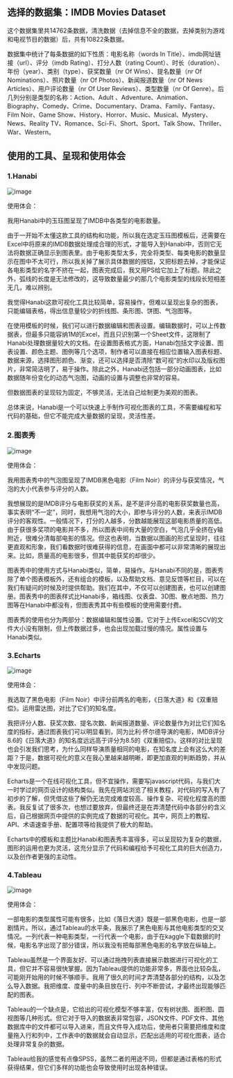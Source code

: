 ## 选择的数据集：IMDB Movies Dataset

这个数据集里共14762条数据，清洗数据（去掉信息不全的数据，去掉类别为游戏和电视节目的数据）后，共有10822条数据。

数据集中统计了每条数据的如下性质：电影名称（words In Title）、imdb网址链接（url）、评分（imdb Rating）、打分人数（rating Count）、时长（duration）、年份（year）、类别（type）、获奖数量（nr Of Wins）、提名数量（nr Of Nominations）、照片数量（nr Of Photos）、新闻报道数量（nr Of News Articles）、用户评论数量（nr Of User Reviews）、类型数量（nr Of Genre）。后几列分别是类型的名称：Action、Adult	、Adventure、Animation、Biography、Comedy、Crime、Documentary、Drama、Family、Fantasy、Film Noir、Game Show、History、Horror、Music、Musical、Mystery、News、Reality TV、Romance、Sci-Fi、Short、Sport、Talk Show、Thriller、War、Western。

## 使用的工具、呈现和使用体会

### 1.Hanabi

![image](https://github.com/wangsihan98/homework/blob/master/homework3-picture1.jpg)

使用体会：

我用Hanabi中的玉珏图呈现了IMDB中各类型的电影数量。

由于一开始不太懂这款工具的结构和功能，所以我在选定玉珏图模板后，还需要在Excel中将原来的IMDB数据处理成合理的形式，才能导入到Hanabi中，否则它无法将数据正确显示到图表里。由于电影类型太多，完全将类型、每类电影的数量显示在图中不太可行，所以我关掉了展示具体数据的按钮，又把标题去掉，才能保证各电影类型的名字不挤在一起，图表完成后，我又用PS给它加上了标题。除此之外，弧线的长度是无法修改的，这导致数量最少的那几个电影类型的线段长短相差无几，难以辨别。

我觉得Hanabi这款可视化工具比较简单，容易操作，但难以呈现出复杂的图表，只能编辑表格，得出信息量较少的折线图、条形图、饼图、气泡图等。

在使用模板的时候，我们可以进行数据编辑和图表设置。编辑数据时，可以上传数据表，但最多只能容纳1M的Excel，而且只识别第一个Sheet文件，这限制了Hanabi处理数据量较大的文档。在设置图表格式方面，Hanabi包括文字设置、图表设置、颜色主题、图例等几个选项，制作者可以直接在相应位置输入图表标题、数据来源，选择图形颜色、渐变，还可以选择是否清除“数可视”的水印以及版权图片，非常简洁明了，易于操作。除此之外，Hanabi还包括一部分动画图表，比如数据随年份变化的动态气泡图，动画的设置与调整也非常的容易。

但数据图表的呈现较为固定，不够灵活，无法自己绘制更为美观的图表。

总体来说，Hanabi是一个可以快速上手制作可视化图表的工具，不需要编程和写代码的基础，但它不能完成大量数据的呈现，灵活性差。

### 2.图表秀

![image](https://github.com/wangsihan98/homework/blob/master/homework3-picture2.png)

使用体会：

我用图表秀中的气泡图呈现了IMDB黑色电影（Film Noir）的评分与获奖情况，气泡的大小代表参与评分的人数。

我想展现的是IMDB评分与电影获奖的关系，是不是评分高的电影获奖数量也高，事实表明“不一定”，同时，我想用气泡的大小，即参与评分的人数，来表示IMDB评分的客观性。一般情况下，打分的人越多，分数越能展现这部电影质量的高低。由于获很多奖项的电影并不多，所以图表中间有大量的空白，气泡几乎全挤在y轴附近，很难分清每部电影的情况。但这也表明，当数据以图画的形式呈现时，往往更直观和形象，我们看数据时很难获得的信息，在画面中都可以非常清晰的展现出来。比如，质量高的电影很多，但其中能获奖的却很少。

图表秀中的使用方式与Hanabi类似，简单，易操作。与Hanabi不同的是，图表秀除了单个图表模板外，还有组合的模板，以及帮助文档、意见反馈等栏目，可以在我们有疑问的时候及时提供帮助。我们在其中，不仅可以创建图表，也可以创建图册。图表秀中的图表样式比Hanabi多，箱线图、仪表盘、3D图、散点地图、热力图等在Hanabi中都没有，但图表秀其中有些模板的使用需要付费。

图表秀的使用也分为两部分：数据编辑和属性设置。它对于上传Excel和SCV的文件大小没有限制，但上传数据过多，也会出现加载过慢的情况。属性设置与Hanabi类似。

### 3.Echarts

![image](https://github.com/wangsihan98/homework/blob/master/homework3-picture3.jpg)

使用体会：

我选取了黑色电影（Film Noir）中评分前两名的电影，《日落大道》和《双重赔偿》。运用雷达图，对比了它们的知名度。

我把评分人数、获奖次数、提名次数、新闻报道数量、评论数量作为对比它们知名度的指标，通过图表我们可以明显看到，同为比利·怀尔德导演的电影，IMDB评分8.6的《日落大道》的知名度远远高于评分为8.5的《双重赔偿》。这样的对比呈现也会引发我们思考，为什么同样导演质量相同的电影，在知名度上会有这么大的差距？于是，数据可视化的意义在我心里越来越明晰，即更加直观的判断趋势，并从中发现问题。

Echarts是一个在线可视化工具，但不宜操作，需要写javascript代码，与我们大一时学过的网页设计的结构类似。我先在网站浏览了相关教程，对代码的写入有了初步的了解，但凭借这些了解仍无法完成难度较高、操作复杂、可视化程度高的图表。我反复试了很多次，也想过要放弃，但最终还是在弄清楚代码中各部分的含义后，自己根据网页中提供的实例完成了数据的可视化。其中，网页上的教程、API、术语速查手册、配置项等给我提供了极大的帮助。

Echarts中的模板和主题比Hanabi和图表秀丰富得多，可以呈现较为复杂的数据，图形的运用也更为灵活，这充分显示了代码和编程给予可视化工具的巨大创造力，以及创作者更强的主动性。

### 4.Tableau

![image](https://github.com/wangsihan98/homework/blob/master/homework3-picture4.jpg)

使用体会：

一部电影的类型属性可能有很多，比如《落日大道》既是一部黑色电影，也是一部剧情片。所以，通过Tableau的水平条，我展示了黑色电影与其他电影类型的交叉情况。一列代表一种电影类型，一行代表一个电影，由于在kaggle下载数据的时候，电影名字出现了部分错误，所以我没有把每部黑色电影的名字放在纵轴上。

Tableau虽然是一个界面友好、可以通过拖拽列表直接展示数据进行可视化的工具，但它并不容易很快掌握。因为Tableau提供的功能非常多，界面也比较杂乱，可能刚开始用的时候不够顺手。我用了很久的时间才弄清楚各部分的结构，以及怎么导入数据。我把维度、度量中的条目放在行、列中不断尝试，才最终出现能够匹配的图表。

Tableau的一个缺点是，它给出的可视化模型不够丰富，仅有树状图、面积图、圆视图等几种形式。但它对于导入的数据表非常包容，JSON文件、PDF文件、其他数据库中的文件都可以导入进来，而且文件导入成功后，使用者只需要把维度和度量拖入行和列中，工作表中的数据就会自动显示，匹配出适用的可视化图表，适合处理非常复杂的数据。

Tableau给我的感觉有点像SPSS，虽然二者的用途不同，但都是通过表格的形式获得结果，但它们多样的功能也会导致使用时出现各种错误。


